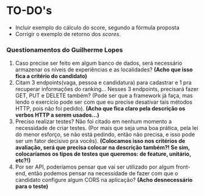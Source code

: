 # TO-DO's

- Incluir exemplo do cálculo do score, segundo a fórmula proposta
- Corrigir o exemplo de retorno dos _scores_. 




### Questionamentos do Guilherme Lopes

1. Caso precise ser feito em algum banco de dados, será necessário armazenar os níveis de experiências e as localidades? **(Acho que isso fica a critério do candidato)**
4. Citam 3 endpoints(vaga, pessoa e candidatura) para cadastrar e 1 pra recuperar informações do ranking… Nesses 3 endpoints, precisará fazer GET, PUT e DELETE também? (Pode ser que a framework já faça, mas lendo o exercício pode ser com que eu precise desativar tais métodos HTTP, pois não foi pedido). **(Acho que fica claro pela descrição os verbos HTTP a serem usados...)**
5. Preciso realizar testes? Não foi citado em nenhum momento a necessidade de criar testes. (Por mais que seja uma boa prática, pela lei do menor esforço, se não está pedindo, então não precisa, e isso pode ser um fator decisivo pra vocês). **(Colocamos isso nos critérios de avaliação, será que precisa colocar na descrição também?! Se sim, colocaríamos os tipos de testes que queremos: de feature, unitário, etc?!)**
4. Por ser API, poderíamos pensar que vai ser utilizado por algum front-end, então podemos pensar na necessidade de fazer com que o candidato configure algum CORS na aplicação? **(Acho desnecessário para o teste)**

